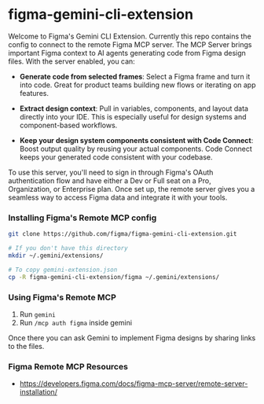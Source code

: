 # figma-gemini-cli-extension

Welcome to Figma's Gemini CLI Extension. Currently this repo contains the config to connect to the remote Figma MCP server.
The MCP Server brings important Figma context to AI agents generating code from Figma design files. With the server enabled, you can:

- **Generate code from selected frames**: Select a Figma frame and turn it into code. Great for product teams building new flows or iterating on app features.

- **Extract design context**: Pull in variables, components, and layout data directly into your IDE. This is especially useful for design systems and component-based workflows.

- **Keep your design system components consistent with Code Connect**: Boost output quality by reusing your actual components. Code Connect keeps your generated code consistent with your codebase.

To use this server, you'll need to sign in through Figma's OAuth authentication flow and have either a Dev or Full seat on a Pro, Organization, or Enterprise plan. Once set up, the remote server gives you a seamless way to access Figma data and integrate it with your tools.

### Installing Figma's Remote MCP config

```bash
git clone https://github.com/figma/figma-gemini-cli-extension.git

# If you don't have this directory
mkdir ~/.gemini/extensions/

# To copy gemini-extension.json
cp -R figma-gemini-cli-extension/figma ~/.gemini/extensions/

```

### Using Figma's Remote MCP

1. Run `gemini`
2. Run `/mcp auth figma` inside gemini

Once there you can ask Gemini to implement Figma designs by sharing links to the files.

### Figma Remote MCP Resources

- https://developers.figma.com/docs/figma-mcp-server/remote-server-installation/
